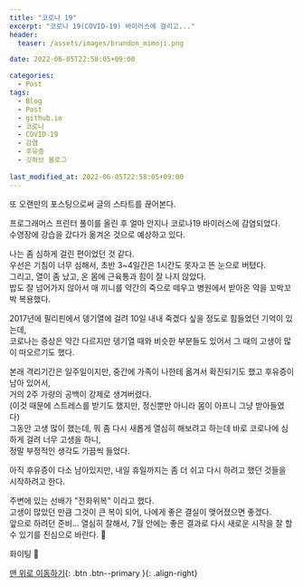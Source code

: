 ```yaml
---
title: "코로나 19"
excerpt: "코로나 19(COVID-19) 바이러스에 걸리고..."
header:
  teaser: /assets/images/brandon_mimoji.png

date: 2022-06-05T22:58:05+09:00

categories:
  - Post
tags:
  - Blog
  - Post
  - github.io
  - 코로나
  - COVID-19
  - 감염
  - 후유증
  - 깃허브 블로그
    
last_modified_at: 2022-06-05T22:58:05+09:00
---
```


또 오랜만의 포스팅으로써 글의 스타트를 끊어본다.

프로그래머스 프린터 풀이를 올린 후 얼마 안지나 코로나19 바이러스에 감염되었다.<BR>수영장에 강습을 갔다가 옮겨온 것으로 예상하고 있다.

나는 좀 심하게 걸린 편이었던 것 같다.<BR>우선은 기침이 너무 심해서, 초반 3~4일간은 1시간도 못자고 뜬 눈으로 버텼다.<BR>그리고, 열이 좀 났고, 온 몸에 근육통과 힘이 잘 나지 않았다.<BR>밥도 잘 넘어가지 않아서 매 끼니를 약간의 죽으로 떼우고 병원에서 받아온 약을 꼬박꼬박 복용했다.

2017년에 필리핀에서 뎅기열에 걸려 10일 내내 죽겠다 싶을 정도로 힘들었던 기억이 있는데,<BR>코로나는 증상은 약간 다르지만 뎅기열 때와 비슷한 부분들도 있어서 그 때의 고생이 많이 떠오르기도 했다.

본래 격리기간은 일주일이지만, 중간에 가족이 나한테 옮겨서 확진되기도 했고 후유증이 남아 있어서,<BR>거의 2주 가량의 공백이 강제로 생겨버렸다.<BR>(이것 때문에 스트레스를 받기도 했지만, 정신뿐만 아니라 몸이 아프니 그냥 받아들였다)<BR>그동안 고생 많이 했는데, 뭐 좀 다시 새롭게 열심히 해보려고 하는데 바로 코로나에 심하게 걸려 너무 고생을 하니, <br>정말 부정적인 생각도 가끔씩 들었다.

아직 후유증이 다소 남아있지만, 내일 휴일까지는 좀 더 쉬고 다시 하려고 했던 것들을 시작하려고 한다.

주변에 있는 선배가 "전화위복" 이라고 했다.<BR>고생이 많았던 만큼 그것이 큰 복이 되어, 나에게 좋은 결실이 맺어졌으면 좋겠다.<BR>앞으로 하려던 준비... 열심히 잘해서, 7월 안에는 좋은 결과로 다시 새로운 시작을 잘 할 수 있기를 진심으로 바란다. 🙏

화이팅 💪

[맨 위로 이동하기](#){: .btn .btn--primary }{: .align-right}